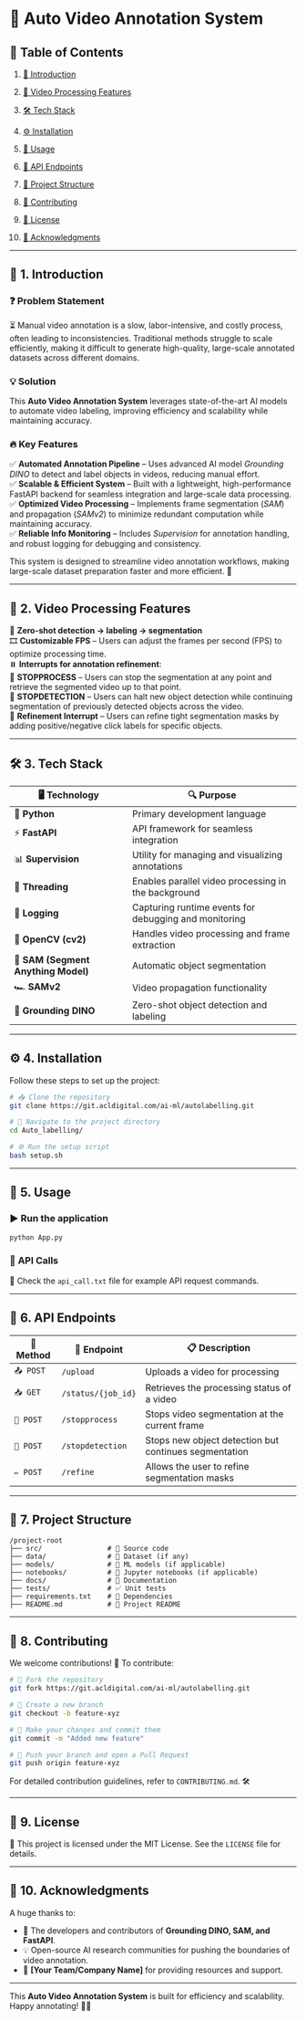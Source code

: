 # 🚀 **Auto Video Annotation System**

## 📜 **Table of Contents**
1. [📌 Introduction](#introduction)
   
3. [🎥 Video Processing Features](#video-processing-features)
4. [🛠️ Tech Stack](#tech-stack)
5. [⚙️ Installation](#installation)
6. [🚀 Usage](#usage)
7. [🔗 API Endpoints](#api-endpoints)
8. [📂 Project Structure](#project-structure)
9. [🤝 Contributing](#contributing)
10. [📜 License](#license)
11. [🙏 Acknowledgments](#acknowledgments)

---

## 📌 **1. Introduction**

### ❓ **Problem Statement**  
⏳ Manual video annotation is a slow, labor-intensive, and costly process, often leading to inconsistencies. Traditional methods struggle to scale efficiently, making it difficult to generate high-quality, large-scale annotated datasets across different domains.

### 💡 **Solution**  
This **Auto Video Annotation System** leverages state-of-the-art AI models to automate video labeling, improving efficiency and scalability while maintaining accuracy.

### 🔥 **Key Features**  
✅ **Automated Annotation Pipeline** – Uses advanced AI model *Grounding DINO* to detect and label objects in videos, reducing manual effort.  
✅ **Scalable & Efficient System** – Built with a lightweight, high-performance FastAPI backend for seamless integration and large-scale data processing.  
✅ **Optimized Video Processing** – Implements frame segmentation (*SAM*) and propagation (*SAMv2*) to minimize redundant computation while maintaining accuracy.  
✅ **Reliable Info Monitoring** – Includes *Supervision* for annotation handling, and robust logging for debugging and consistency.  

This system is designed to streamline video annotation workflows, making large-scale dataset preparation faster and more efficient. 🚀

---

## 🎥 **2. Video Processing Features**

🎯 **Zero-shot detection → labeling → segmentation**  
🎞️ **Customizable FPS** – Users can adjust the frames per second (FPS) to optimize processing time.  
⏸️ **Interrupts for annotation refinement**:  
  🔹 **STOPPROCESS** – Users can stop the segmentation at any point and retrieve the segmented video up to that point.  
  🔹 **STOPDETECTION** – Users can halt new object detection while continuing segmentation of previously detected objects across the video.  
  🔹 **Refinement Interrupt** – Users can refine tight segmentation masks by adding positive/negative click labels for specific objects.  

---

## 🛠️ **3. Tech Stack**

| 🖥️ Technology | 🔍 Purpose |
|------------|---------|
| 🐍 **Python** | Primary development language |
| ⚡ **FastAPI** | API framework for seamless integration |
| 📊 **Supervision** | Utility for managing and visualizing annotations |
| 🔄 **Threading** | Enables parallel video processing in the background |
| 📜 **Logging** | Capturing runtime events for debugging and monitoring |
| 🎥 **OpenCV (cv2)** | Handles video processing and frame extraction |
| 🧩 **SAM (Segment Anything Model)** | Automatic object segmentation |
| 🏎️ **SAMv2** | Video propagation functionality |
| 🎯 **Grounding DINO** | Zero-shot object detection and labeling |

---

## ⚙️ **4. Installation**

Follow these steps to set up the project:

```sh
# 📥 Clone the repository
git clone https://git.acldigital.com/ai-ml/autolabelling.git
```

```sh
# 📂 Navigate to the project directory
cd Auto_labelling/
```

```sh
# ⚙️ Run the setup script
bash setup.sh
```

---

## 🚀 **5. Usage**

### ▶️ **Run the application**
```sh
python App.py
```

### 📜 **API Calls**  
📄 Check the `api_call.txt` file for example API request commands.

---

## 🔗 **6. API Endpoints**

| 📡 Method | 🔗 Endpoint | 📋 Description |
|--------|---------|-------------|
| `📤 POST` | `/upload` | Uploads a video for processing |
| `📥 GET` | `/status/{job_id}` | Retrieves the processing status of a video |
| `🛑 POST` | `/stopprocess` | Stops video segmentation at the current frame |
| `🛑 POST` | `/stopdetection` | Stops new object detection but continues segmentation |
| `✏️ POST` | `/refine` | Allows the user to refine segmentation masks |

---

## 📂 **7. Project Structure**

```
/project-root
├── src/                # 🚀 Source code
├── data/               # 📂 Dataset (if any)
├── models/             # 🤖 ML models (if applicable)
├── notebooks/          # 📒 Jupyter notebooks (if applicable)
├── docs/               # 📑 Documentation
├── tests/              # ✅ Unit tests
├── requirements.txt    # 📜 Dependencies
├── README.md           # 📝 Project README
```

---

## 🤝 **8. Contributing**

We welcome contributions! 🎉 To contribute:

```sh
# 🍴 Fork the repository
git fork https://git.acldigital.com/ai-ml/autolabelling.git
```

```sh
# 🌿 Create a new branch
git checkout -b feature-xyz
```

```sh
# 💾 Make your changes and commit them
git commit -m "Added new feature"
```

```sh
# 🔀 Push your branch and open a Pull Request
git push origin feature-xyz
```

For detailed contribution guidelines, refer to `CONTRIBUTING.md`. 🛠️

---

## 📜 **9. License**

📝 This project is licensed under the MIT License. See the `LICENSE` file for details.

---

## 🙏 **10. Acknowledgments**

A huge thanks to:
- 🙌 The developers and contributors of **Grounding DINO, SAM, and FastAPI**.
- 💡 Open-source AI research communities for pushing the boundaries of video annotation.
- 🏢 **[Your Team/Company Name]** for providing resources and support.

---

This **Auto Video Annotation System** is built for efficiency and scalability. Happy annotating! 🎥🚀

